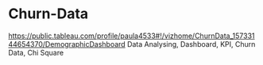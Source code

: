 # Churn-Data
https://public.tableau.com/profile/paula4533#!/vizhome/ChurnData_15733144654370/DemographicDashboard
Data Analysing, Dashboard, KPI, Churn Data, Chi Square
